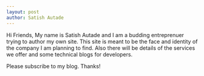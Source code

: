 ```yaml
---
layout: post
author: Satish Autade
---
```

Hi Friends,
My name is Satish Autade and I am a budding entreprenuer trying to author my own site.
This site is meant to be the face and identity of the company I am planning to find.
Also there will be details of the services we offer and some technical blogs for developers.

Please subscribe to my blog.
Thanks!
